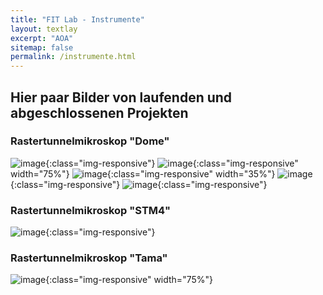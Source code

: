 ```yaml
---
title: "FIT Lab - Instrumente"
layout: textlay
excerpt: "AOA"
sitemap: false
permalink: /instrumente.html
---
```



## Hier paar Bilder von laufenden und abgeschlossenen Projekten

### Rastertunnelmikroskop "Dome" 
![image](/images/inst/DomePlan.jpg){:class="img-responsive"}
![image](/images/inst/domescrew.jpg){:class="img-responsive" width="75%"}
![image](/images/inst/build.jpg){:class="img-responsive" width="35%"}
![image](/images/inst/dometest.jpg){:class="img-responsive"}
![image](/images/inst/domebig.jpg){:class="img-responsive"}

### Rastertunnelmikroskop "STM4" 
![image](/images/inst/STM4.jpg){:class="img-responsive"}


### Rastertunnelmikroskop "Tama" 
![image](/images/inst/tama.jpeg){:class="img-responsive" width="75%"}
